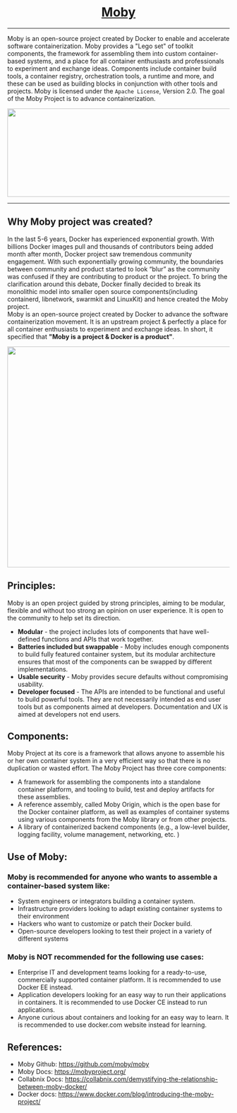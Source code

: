 <h1 align="center"><a href="https://mobyproject.org/">Moby</a></h1><hr>

Moby is an open-source project created by Docker to enable and accelerate software containerization.
Moby provides a "Lego set" of toolkit components, the framework for assembling them into custom container-based systems, and a place for all container enthusiasts and professionals to experiment and exchange ideas. Components include container build tools, a container registry, orchestration tools, a runtime and more, and these can be used as building blocks in conjunction with other tools and projects. Moby is licensed under the `Apache License`, Version 2.0.
The goal of the Moby Project is to advance containerization.
<br>
<p align = "center">   
<img src="https://github.com/moby/moby/raw/master/docs/static_files/moby-project-logo.png"  style="width:550px; 
            height:200px; 
            display: block;" />
</p><hr>

## Why Moby project was created?

In the last 5-6 years, Docker has experienced exponential growth. With billions Docker images pull and thousands of contributors being added month after month, Docker project saw tremendous community engagement. With such exponentially growing community, the boundaries between community and product started to look “blur” as the community was confused if they are contributing to product or the project. To bring the clarification around this debate, Docker finally decided to break its monolithic model into smaller open source components(including containerd, libnetwork, swarmkit and LinuxKit)  and hence created the Moby project.<br>
Moby is an open-source project created by Docker to advance the software containerization movement. It is an upstream project  & perfectly a place for all container enthusiasts to experiment and exchange ideas. In short, it specified that <b>"Moby is a project & Docker is a product"</b>.
<br>
<p align = "center">   
<img src="https://collabnix.com/wp-content/uploads/2017/05/moby.png"  style="width:700px; 
            height:500px; 
            display: block;" />
</p>

## Principles:

Moby is an open project guided by strong principles, aiming to be modular, flexible and without too strong an opinion on user experience. It is open to the community to help set its direction.

- <b>Modular</b> - the project includes lots of components that have well-defined functions and APIs that work together.
- <b>Batteries included but swappable</b> - Moby includes enough components to build fully featured container system, but its modular architecture ensures that most of the components can be swapped by different implementations.
- <b>Usable security</b> - Moby provides secure defaults without compromising usability.
- <b>Developer focused</b> - The APIs are intended to be functional and useful to build powerful tools. They are not necessarily intended as end user tools but as components aimed at developers. Documentation and UX is aimed at developers not end users.

## Components: 

Moby Project at its core is a framework that allows anyone to assemble his or her own container system in a very efficient way so that there is no duplication or wasted effort.
The Moby Project has three core components:

- A framework for assembling the components into a standalone container platform, and tooling to build, test and deploy artifacts for these assemblies.
- A reference assembly, called Moby Origin, which is the open base for the Docker container platform, as well as examples of container systems using various components from the Moby library or from other projects.
- A library of containerized backend components (e.g., a low-level builder, logging facility, volume management, networking, etc. )

## Use of Moby:

### Moby is recommended for anyone who wants to assemble a container-based system like:

- System engineers or integrators building a container system.
- Infrastructure providers looking to adapt existing container systems to their environment
- Hackers who want to customize or patch their Docker build.
- Open-source developers looking to test their project in a variety of different systems

### Moby is NOT recommended for the following use cases:

- Enterprise IT and development teams looking for a ready-to-use, commercially supported container platform. It is recommended to use Docker EE instead.
- Application developers looking for an easy way to run their applications in containers. It is recommended to use Docker CE instead to run applications.
- Anyone curious about containers and looking for an easy way to learn. It is recommended to use docker.com website instead for learning.


## References:

- Moby Github: https://github.com/moby/moby
- Moby Docs: https://mobyproject.org/
- Collabnix Docs: https://collabnix.com/demystifying-the-relationship-between-moby-docker/
- Docker docs: https://www.docker.com/blog/introducing-the-moby-project/

